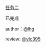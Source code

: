 [任务二](http://ife.baidu.com/task/detail?taskId=2)

已完成

author：[@lhg](https://github.com/kkmikako)

review: [@ylc395](https://github.com/ylc395)
